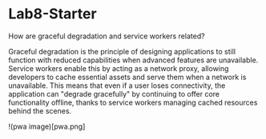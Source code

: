 # Lab8-Starter

How are graceful degradation and service workers related?

Graceful degradation is the principle of designing applications to still function with reduced capabilities when advanced features are unavailable. Service workers enable this by acting as a network proxy, allowing developers to cache essential assets and serve them when a network is unavailable. This means that even if a user loses connectivity, the application can "degrade gracefully" by continuing to offer core functionality offline, thanks to service workers managing cached resources behind the scenes.

!(pwa image)[pwa.png]